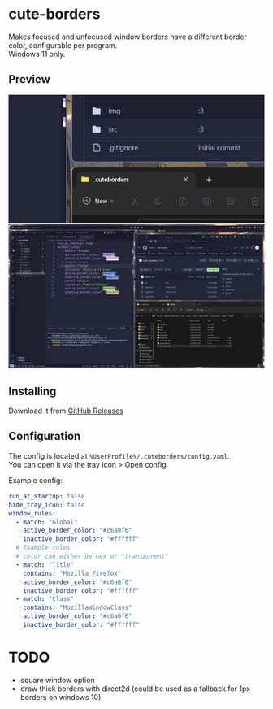 # cute-borders

Makes focused and unfocused window borders have a different border color, configurable per program.  
Windows 11 only.

## Preview

![Zoom](img/zoom.png?raw=true)
![Fullscreen](img/fullscreen.png?raw=true)

## Installing

Download it from [GitHub Releases](https://github.com/keifufu/cute-borders/releases/latest)

## Configuration

The config is located at `%UserProfile%/.cuteborders/config.yaml`.  
You can open it via the tray icon > Open config

Example config:

```yaml
run_at_startup: false
hide_tray_icon: false
window_rules:
  - match: "Global"
    active_border_color: "#c6a0f6"
    inactive_border_color: "#ffffff"
  # Example rules
  # color can either be hex or "transparent"
  - match: "Title"
    contains: "Mozilla Firefox"
    active_border_color: "#c6a0f6"
    inactive_border_color: "#ffffff"
  - match: "Class"
    contains: "MozillaWindowClass"
    active_border_color: "#c6a0f6"
    inactive_border_color: "#ffffff"
```

# TODO

- square window option
- draw thick borders with direct2d (could be used as a fallback for 1px borders on windows 10)
